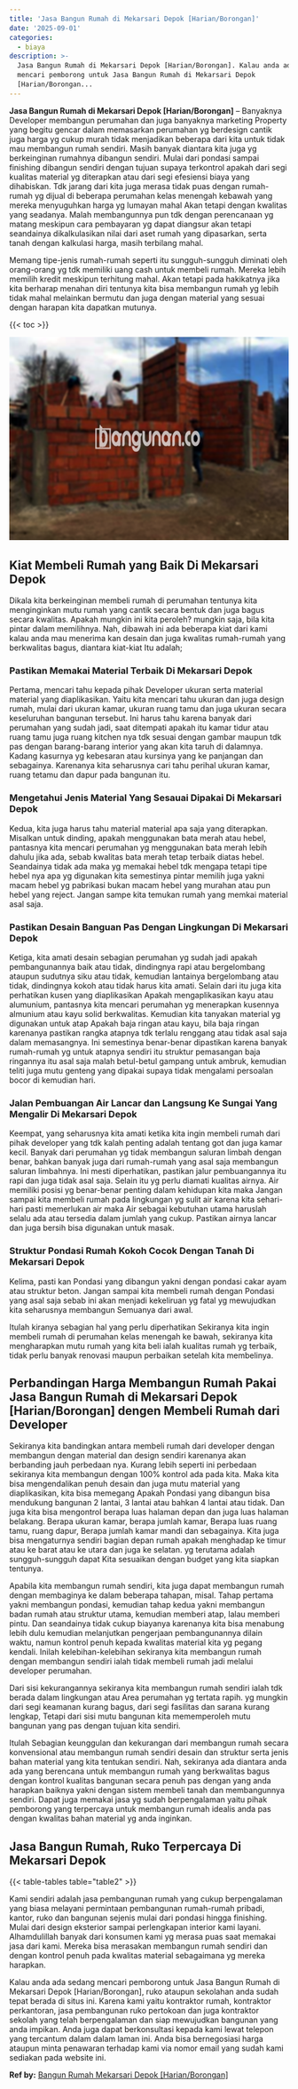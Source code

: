 ```yaml
---
title: 'Jasa Bangun Rumah di Mekarsari Depok [Harian/Borongan]'
date: '2025-09-01'
categories:
  - biaya
description: >-
  Jasa Bangun Rumah di Mekarsari Depok [Harian/Borongan]. Kalau anda ada sedang
  mencari pemborong untuk Jasa Bangun Rumah di Mekarsari Depok
  [Harian/Borongan...
---
```


**Jasa Bangun Rumah di Mekarsari Depok \[Harian/Borongan\]** – Banyaknya Developer membangun perumahan dan juga banyaknya marketing Property yang begitu gencar dalam memasarkan perumahan yg berdesign cantik juga harga yg cukup murah tidak menjadikan beberapa dari kita untuk tidak mau membangun rumah sendiri. Masih banyak diantara kita juga yg berkeinginan rumahnya dibangun sendiri. Mulai dari pondasi sampai finishing dibangun sendiri dengan tujuan supaya terkontrol apakah dari segi kualitas material yg diterapkan atau dari segi efesiensi biaya yang dihabiskan. Tdk jarang dari kita juga merasa tidak puas dengan rumah-rumah yg dijual di beberapa perumahan kelas menengah kebawah yang mereka menyuguhkan harga yg lumayan mahal Akan tetapi dengan kwalitas yang seadanya. Malah membangunnya pun tdk dengan perencanaan yg matang meskipun cara pembayaran yg dapat diangsur akan tetapi seandainya dikalkulasikan nilai dari aset rumah yang dipasarkan, serta tanah dengan kalkulasi harga, masih terbilang mahal.

Memang tipe-jenis rumah-rumah seperti itu sungguh-sungguh diminati oleh orang-orang yg tdk memiliki uang cash untuk membeli rumah. Mereka lebih memilih kredit meskipun terhitung mahal. Akan tetapi pada hakikatnya jika kita berharap menahan diri tentunya kita bisa membangun rumah yg lebih tidak mahal melainkan bermutu dan juga dengan material yang sesuai dengan harapan kita dapatkan mutunya.

{{< toc >}}

![Jasa Bangun Rumah di Mekarsari Depok [Harian/Borongan]](/images/borong-bangunan-21.png)

## Kiat Membeli Rumah yang Baik Di Mekarsari Depok

Dikala kita berkeinginan membeli rumah di perumahan tentunya kita menginginkan mutu rumah yang cantik secara bentuk dan juga bagus secara kwalitas. Apakah mungkin ini kita peroleh? mungkin saja, bila kita pintar dalam memilihnya. Nah, dibawah ini ada beberapa kiat dari kami kalau anda mau menerima kan desain dan juga kwalitas rumah-rumah yang berkwalitas bagus, diantara kiat-kiat Itu adalah;

### Pastikan Memakai Material Terbaik Di Mekarsari Depok

Pertama, mencari tahu kepada pihak Developer ukuran serta material material yang diaplikasikan. Yaitu kita mencari tahu ukuran dan juga design rumah, mulai dari ukuran kamar, ukuran ruang tamu dan juga ukuran secara keseluruhan bangunan tersebut. Ini harus tahu karena banyak dari perumahan yang sudah jadi, saat ditempati apakah itu kamar tidur atau ruang tamu juga ruang kitchen nya tdk sesuai dengan gambar maupun tdk pas dengan barang-barang interior yang akan kita taruh di dalamnya. Kadang kasurnya yg kebesaran atau kursinya yang ke panjangan dan sebagainya. Karenanya kita seharusnya cari tahu perihal ukuran kamar, ruang tetamu dan dapur pada bangunan itu.

### Mengetahui Jenis Material Yang Sesauai Dipakai Di Mekarsari Depok

Kedua, kita juga harus tahu material material apa saja yang diterapkan. Misalkan untuk dinding, apakah menggunakan bata merah atau hebel, pantasnya kita mencari perumahan yg menggunakan bata merah lebih dahulu jika ada, sebab kwalitas bata merah tetap terbaik diatas hebel. Seandainya tidak ada maka yg memakai hebel tdk mengapa tetapi tipe hebel nya apa yg digunakan kita semestinya pintar memilih juga yakni macam hebel yg pabrikasi bukan macam hebel yang murahan atau pun hebel yang reject. Jangan sampe kita temukan rumah yang memkai material asal saja.

### Pastikan Desain Banguan Pas Dengan Lingkungan Di Mekarsari Depok

Ketiga, kita amati desain sebagian perumahan yg sudah jadi apakah pembangunannya baik atau tidak, dindingnya rapi atau bergelombang ataupun sudutnya siku atau tidak, kemudian lantainya bergelombang atau tidak, dindingnya kokoh atau tidak harus kita amati. Selain dari itu juga kita perhatikan kusen yang diaplikasikan Apakah mengaplikasikan kayu atau alumunium, pantasnya kita mencari perumahan yg menerapkan kusennya almunium atau kayu solid berkwalitas. Kemudian kita tanyakan material yg digunakan untuk atap Apakah baja ringan atau kayu, bila baja ringan karenanya pastikan rangka atapnya tdk terlalu renggang atau tidak asal saja dalam memasangnya. Ini semestinya benar-benar dipastikan karena banyak rumah-rumah yg untuk atapnya sendiri itu struktur pemasangan baja ringannya itu asal saja malah betul-betul gampang untuk ambruk, kemudian teliti juga mutu genteng yang dipakai supaya tidak mengalami persoalan bocor di kemudian hari.

### Jalan Pembuangan Air Lancar dan Langsung Ke Sungai Yang Mengalir Di Mekarsari Depok

Keempat, yang seharusnya kita amati ketika kita ingin membeli rumah dari pihak developer yang tdk kalah penting adalah tentang got dan juga kamar kecil. Banyak dari perumahan yg tidak membangun saluran limbah dengan benar, bahkan banyak juga dari rumah-rumah yang asal saja membangun saluran limbahnya. Ini mesti diperhatikan, pastikan jalur pembuangannya itu rapi dan juga tidak asal saja. Selain itu yg perlu diamati kualitas airnya. Air memiliki posisi yg benar-benar penting dalam kehidupan kita maka Jangan sampai kita membeli rumah pada lingkungan yg sulit air karena kita sehari-hari pasti memerlukan air maka Air sebagai kebutuhan utama haruslah selalu ada atau tersedia dalam jumlah yang cukup. Pastikan airnya lancar dan juga bersih bisa digunakan untuk masak.

### Struktur Pondasi Rumah Kokoh Cocok Dengan Tanah Di Mekarsari Depok

Kelima, pasti kan Pondasi yang dibangun yakni dengan pondasi cakar ayam atau struktur beton. Jangan sampai kita membeli rumah dengan Pondasi yang asal saja sebab ini akan menjadi kekeliruan yg fatal yg mewujudkan kita seharusnya membangun Semuanya dari awal.

Itulah kiranya sebagian hal yang perlu diperhatikan Sekiranya kita ingin membeli rumah di perumahan kelas menengah ke bawah, sekiranya kita mengharapkan mutu rumah yang kita beli ialah kualitas rumah yg terbaik, tidak perlu banyak renovasi maupun perbaikan setelah kita membelinya.

## Perbandingan Harga Membangun Rumah Pakai Jasa Bangun Rumah di Mekarsari Depok \[Harian/Borongan\] dengen Membeli Rumah dari Developer

Sekiranya kita bandingkan antara membeli rumah dari developer dengan membangun dengan material dan design sendiri karenanya akan berbanding jauh perbedaan nya. Kurang lebih seperti ini perbedaan sekiranya kita membangun dengan 100% kontrol ada pada kita. Maka kita bisa mengendalikan penuh desain dan juga mutu material yang diaplikasikan, kita bisa memegang Apakah Pondasi yang dibangun bisa mendukung bangunan 2 lantai, 3 lantai atau bahkan 4 lantai atau tidak. Dan juga kita bisa mengontrol berapa luas halaman depan dan juga luas halaman belakang. Berapa ukuran kamar, berapa jumlah kamar, Berapa luas ruang tamu, ruang dapur, Berapa jumlah kamar mandi dan sebagainya. Kita juga bisa mengaturnya sendiri bagian depan rumah apakah menghadap ke timur atau ke barat atau ke utara dan juga ke selatan. yg terutama adalah sungguh-sungguh dapat Kita sesuaikan dengan budget yang kita siapkan tentunya.

Apabila kita membangun rumah sendiri, kita juga dapat membangun rumah dengan membaginya ke dalam beberapa tahapan, misal. Tahap pertama yakni membangun pondasi, kemudian tahap kedua yakni membangun badan rumah atau struktur utama, kemudian memberi atap, lalau memberi pintu. Dan seandainya tidak cukup biayanya karenanya kita bisa menabung lebih dulu kemudian melanjutkan pengerjaan pembangunannya dilain waktu, namun kontrol penuh kepada kwalitas material kita yg pegang kendali. Inilah kelebihan-kelebihan sekiranya kita membangun rumah dengan membangun sendiri ialah tidak membeli rumah jadi melalui developer perumahan.

Dari sisi kekurangannya sekiranya kita membangun rumah sendiri ialah tdk berada dalam lingkungan atau Area perumahan yg tertata rapih. yg mungkin dari segi keamanan kurang bagus, dari segi fasilitas dan sarana kurang lengkap, Tetapi dari sisi mutu bangunan kita mememperoleh mutu bangunan yang pas dengan tujuan kita sendiri.

Itulah Sebagian keunggulan dan kekurangan dari membangun rumah secara konvensional atau membangun rumah sendiri desain dan struktur serta jenis bahan material yang kita tentukan sendiri. Nah, sekiranya ada diantara anda ada yang berencana untuk membangun rumah yang berkwalitas bagus dengan kontrol kualitas bangunan secara penuh pas dengan yang anda harapkan baiknya yakni dengan sistem membeli tanah dan membangunnya sendiri. Dapat juga memakai jasa yg sudah berpengalaman yaitu pihak pemborong yang terpercaya untuk membangun rumah idealis anda pas dengan kwalitas bahan material yg anda inginkan.

## Jasa Bangun Rumah, Ruko Terpercaya Di Mekarsari Depok

{{< table-tables table="table2" >}}

Kami sendiri adalah jasa pembangunan rumah yang cukup berpengalaman yang biasa melayani permintaan pembangunan rumah-rumah pribadi, kantor, ruko dan bangunan sejenis mulai dari pondasi hingga finishing. Mulai dari design eksterior sampai perlengkapan interior kami layani. Alhamdulillah banyak dari konsumen kami yg merasa puas saat memakai jasa dari kami. Mereka bisa merasakan membangun rumah sendiri dan dengan kontrol penuh pada kwalitas material sebagaimana yg mereka harapkan.

Kalau anda ada sedang mencari pemborong untuk Jasa Bangun Rumah di Mekarsari Depok \[Harian/Borongan\], ruko ataupun sekolahan anda sudah tepat berada di situs ini. Karena kami yaitu kontraktor rumah, kontraktor perkantoran, jasa pembangunan ruko pertokoan dan juga kontraktor sekolah yang telah berpengalaman dan siap mewujudkan bangunan yang anda impikan. Anda juga dapat berkonsultasi kepada kami lewat telepon yang tercantum dalam dalam laman ini. Anda bisa bernegosiasi harga ataupun minta penawaran terhadap kami via nomor email yang sudah kami sediakan pada website ini.

**Ref by:** [Bangun Rumah Mekarsari Depok [Harian/Borongan]](https://id.wikipedia.org/wiki/Bangun)
